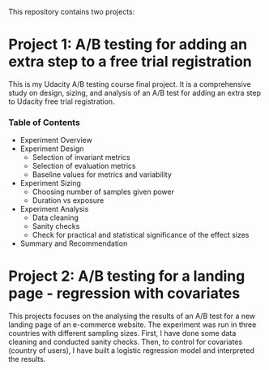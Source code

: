 This repository contains two projects:

# Project 1: A/B testing for adding an extra step to a free trial registration

This is my Udacity A/B testing course final project. It is a comprehensive study on design, sizing, and analysis of an A/B test for adding an extra step to Udacity free trial registration.

### Table of Contents
* Experiment Overview
* Experiment Design 
  - Selection of invariant metrics
  - Selection of evaluation metrics
  - Baseline values for metrics and variability
* Experiment Sizing
  - Choosing number of samples given power
  - Duration vs exposure
* Experiment Analysis
  - Data cleaning
  - Sanity checks
  - Check for practical and statistical significance of the effect sizes
* Summary and Recommendation

# Project 2: A/B testing for a landing page - regression with covariates

This projects focuses on the analysing the results of an A/B test for a new landing page of an e-commerce website. The experiment was run in three countries with different sampling sizes. First, I have done some data cleaning and conducted sanity checks. Then, to control for covariates (country of users), I have built a logistic regression model and interpreted the results.
